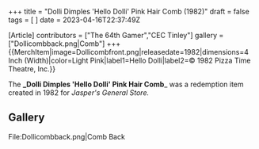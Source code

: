 +++
title = "Dolli Dimples 'Hello Dolli' Pink Hair Comb (1982)"
draft = false
tags = [ ]
date = 2023-04-16T22:37:49Z

[Article]
contributors = ["The 64th Gamer","CEC Tinley"]
gallery = ["Dollicombback.png|Comb"]
+++
{{MerchItem|image=Dollicombfront.png|releasedate=1982|dimensions=4 Inch (Width)|color=Light Pink|label1=Hello Dolli|label2=© 1982 Pizza Time Theatre, Inc.}}

The **_Dolli Dimples 'Hello Dolli' Pink Hair Comb**_ was a redemption item created in 1982 for _Jasper's General Store._

## Gallery ##
<gallery>
File:Dollicombback.png|Comb Back
</gallery>
